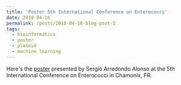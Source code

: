 ```yaml
---
title: 'Poster 5th International Conference on Enterococci'
date: 2018-04-16
permalink: /posts/2018-04-16-blog-post-5
tags:
  - bioinformatics
  - poster
  - plasmid
  - machine learning
---
```

Here's the [poster](https://aschuerch.github.io/images/poster_mlplasmids.pdf) presented 
by Sergio Arredondo Alonso at the 5th International Conference on Enterococci in Chamonix, FR.
